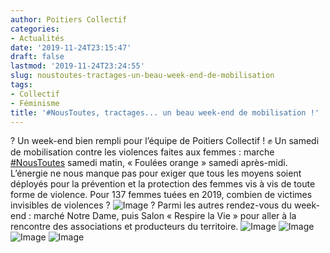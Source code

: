 ```yaml
---
author: Poitiers Collectif
categories:
- Actualités
date: '2019-11-24T23:15:47'
draft: false
lastmod: '2019-11-24T23:24:55'
slug: noustoutes-tractages-un-beau-week-end-de-mobilisation
tags:
- Collectif
- Féminisme
title: '#NousToutes, tractages... un beau week-end de mobilisation !'
---
```


? Un week-end bien rempli pour l’équipe de Poitiers Collectif ! ✊ Un samedi de mobilisation contre les violences faites aux femmes : marche [#NousToutes](https://www.facebook.com/hashtag/noustoutes?source=feed_text&epa=HASHTAG&__xts__%5B0%5D=68.ARB0qVO4zGls9q3HNsm1tDbKirCYPBvLj7eSl08b3i6QqEaNj-BVEkAaL-8UogveSsLaVXnr8PWX74F_yhs0Ry45FAkSrzQFmmeYTp9kZ4lWzy588IVlf15gZZ9sF5X2KHoWnxsKRQS_uejFyllYF4UTBLR-cUjNctT-ehDFSXxQr5y-BxRzQJiUV7qYxUFMyahTf5AdNKPDlC7ykor5ti40OCmpdrB04H_6OMsuUxJ7Wae7HnWE36inzT30m-RlBYfnB1CDeM_vdLq22PkuM7ipV7SJExAUSVdPINb5XZAi18Mv0jigxyKtr-8VGc2dAQBIY0Eti_-rqJlwVaJ9xE8&__tn__=%2ANK-R) samedi matin, « Foulées orange » samedi après-midi. L’énergie ne nous manque pas pour exiger que tous les moyens soient déployés pour la prévention et la protection des femmes vis à vis de toute forme de violence. Pour 137 femmes tuées en 2019, combien de victimes invisibles de violences ? ![Image](/images/2025/noustoutes-tractages-un-beau-week-end-de-mobilisation/75635937_424235598513794_7019573765512101888_o.jpg) ? Parmi les autres rendez-vous du week-end : marché Notre Dame, puis Salon « Respire la Vie » pour aller à la rencontre des associations et producteurs du territoire. ![Image](/images/2025/noustoutes-tractages-un-beau-week-end-de-mobilisation/75453489_424235531847134_1314515981216776192_o.jpg) ![Image](/images/2025/noustoutes-tractages-un-beau-week-end-de-mobilisation/74894415_424235485180472_8588010279147667456_o.jpg) ![Image](/images/2025/noustoutes-tractages-un-beau-week-end-de-mobilisation/77115625_424235415180479_504166475502714880_o.jpg) ![Image](/images/2025/noustoutes-tractages-un-beau-week-end-de-mobilisation/76684268_424235235180497_1807087380755120128_o.jpg)
